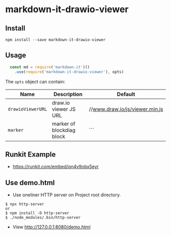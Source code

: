 # markdown-it-drawio-viewer

## Install

```
npm install --save markdown-it-drawio-viewer
```

## Usage

```js
  const md = require('markdown-it')()
    .use(require('markdown-it-drawio-viewer'), opts)
```

The `opts` object can contain:

Name              | Description                                                    | Default
------------------|----------------------------------------------------------------|-----------------------------------
`drawioViewerURL` | draw.io viewer JS URL | //www.draw.io/js/viewer.min.js
`marker` | marker of blockdiag block | ```

## Runkit Example
* https://runkit.com/embed/qn4v9obx5eyr

## Use demo.html

* Use oneliner HTTP server on Project root directory.

```
$ npx http-server
or
$ npm install -D http-server
$ ./node_modules/.bin/http-server
```

* View http://127.0.0.1:8080/demo.html